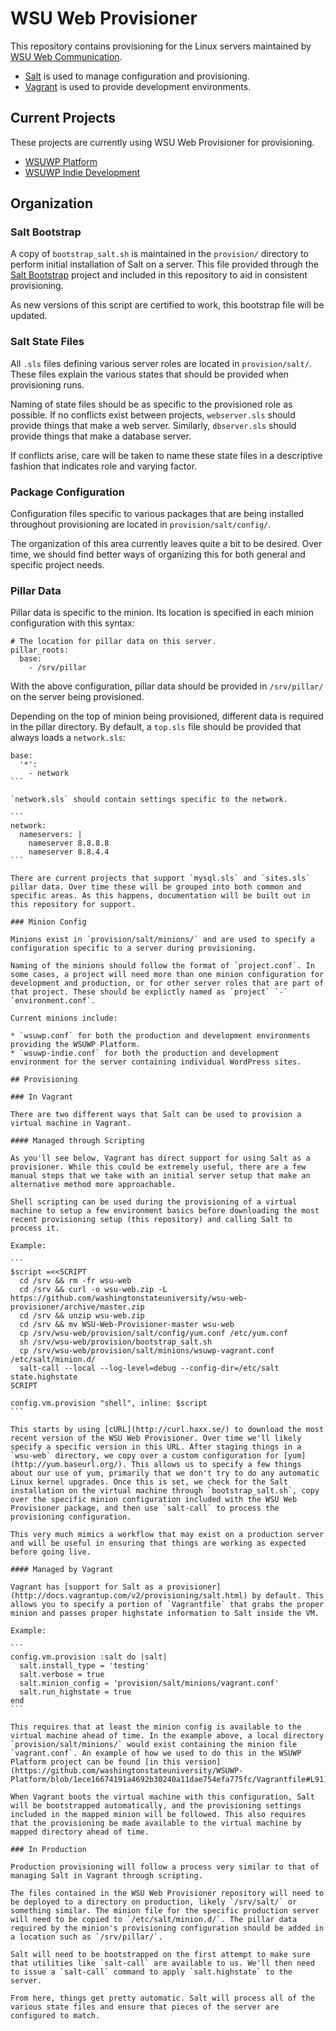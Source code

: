 # WSU Web Provisioner

This repository contains provisioning for the Linux servers maintained by [WSU Web Communication](http://web.wsu.edu).

* [Salt](http://www.saltstack.com/community/) is used to manage configuration and provisioning.
* [Vagrant](http://vagrantup.com) is used to provide development environments.

## Current Projects

These projects are currently using WSU Web Provisioner for provisioning.

* [WSUWP Platform](https://github.com/washingtonstateuniversity/WSUWP-Platform)
* [WSUWP Indie Development](https://github.com/washingtonstateuniversity/WSUWP-Indie-Development)

## Organization

### Salt Bootstrap

A copy of `bootstrap_salt.sh` is maintained in the `provision/` directory to perform initial installation of Salt on a server. This file provided through the [Salt Bootstrap](https://github.com/saltstack/salt-bootstrap) project and included in this repository to aid in consistent provisioning.

As new versions of this script are certified to work, this bootstrap file will be updated.

### Salt State Files

All `.sls` files defining various server roles are located in `provision/salt/`. These files explain the various states that should be provided when provisioning runs.

Naming of state files should be as specific to the provisioned role as possible. If no conflicts exist between projects, `webserver.sls` should provide things that make a web server. Similarly, `dbserver.sls` should provide things that make a database server.

If conflicts arise, care will be taken to name these state files in a descriptive fashion that indicates role and varying factor.

### Package Configuration

Configuration files specific to various packages that are being installed throughout provisioning are located in `provision/salt/config/`.

The organization of this area currently leaves quite a bit to be desired. Over time, we should find better ways of organizing this for both general and specific project needs.

### Pillar Data

Pillar data is specific to the minion. Its location is specified in each minion configuration with this syntax:

```
# The location for pillar data on this server.
pillar_roots:
  base:
    - /srv/pillar
```

With the above configuration, pillar data should be provided in `/srv/pillar/` on the server being provisioned.

Depending on the top of minion being provisioned, different data is required in the pillar directory. By default, a `top.sls` file should be provided that always loads a `network.sls`:

````
base:
  '*':
    - network
```

`network.sls` should contain settings specific to the network.

```
network:
  nameservers: |
    nameserver 8.8.8.8
    nameserver 8.8.4.4
```

There are current projects that support `mysql.sls` and `sites.sls` pillar data. Over time these will be grouped into both common and specific areas. As this happens, documentation will be built out in this repository for support.

### Minion Config

Minions exist in `provision/salt/minions/` and are used to specify a configuration specific to a server during provisioning.

Naming of the minions should follow the format of `project.conf`. In some cases, a project will need more than one minion configuration for development and production, or for other server roles that are part of that project. These should be explictly named as `project` `-` `environment.conf`.

Current minions include:

* `wsuwp.conf` for both the production and development environments providing the WSUWP Platform.
* `wsuwp-indie.conf` for both the production and development environment for the server containing individual WordPress sites.

## Provisioning

### In Vagrant

There are two different ways that Salt can be used to provision a virtual machine in Vagrant.

#### Managed through Scripting

As you'll see below, Vagrant has direct support for using Salt as a provisioner. While this could be extremely useful, there are a few manual steps that we take with an initial server setup that make an alternative method more approachable.

Shell scripting can be used during the provisioning of a virtual machine to setup a few environment basics before downloading the most recent provisioning setup (this repository) and calling Salt to process it.

Example:

```
$script =<<SCRIPT
  cd /srv && rm -fr wsu-web
  cd /srv && curl -o wsu-web.zip -L https://github.com/washingtonstateuniversity/wsu-web-provisioner/archive/master.zip
  cd /srv && unzip wsu-web.zip
  cd /srv && mv WSU-Web-Provisioner-master wsu-web
  cp /srv/wsu-web/provision/salt/config/yum.conf /etc/yum.conf
  sh /srv/wsu-web/provision/bootstrap_salt.sh
  cp /srv/wsu-web/provision/salt/minions/wsuwp-vagrant.conf /etc/salt/minion.d/
  salt-call --local --log-level=debug --config-dir=/etc/salt state.highstate
SCRIPT

config.vm.provision "shell", inline: $script
```

This starts by using [cURL](http://curl.haxx.se/) to download the most recent version of the WSU Web Provisioner. Over time we'll likely specify a specific version in this URL. After staging things in a `wsu-web` directory, we copy over a custom configuration for [yum](http://yum.baseurl.org/). This allows us to specify a few things about our use of yum, primarily that we don't try to do any automatic Linux kernel upgrades. Once this is set, we check for the Salt installation on the virtual machine through `bootstrap_salt.sh`, copy over the specific minion configuration included with the WSU Web Provisioner package, and then use `salt-call` to process the provisioning configuration.

This very much mimics a workflow that may exist on a production server and will be useful in ensuring that things are working as expected before going live.

#### Managed by Vagrant

Vagrant has [support for Salt as a provisioner](http://docs.vagrantup.com/v2/provisioning/salt.html) by default. This allows you to specify a portion of `Vagrantfile` that grabs the proper minion and passes proper highstate information to Salt inside the VM.

Example:

```
config.vm.provision :salt do |salt|
  salt.install_type = 'testing'
  salt.verbose = true
  salt.minion_config = 'provision/salt/minions/vagrant.conf'
  salt.run_highstate = true
end
```

This requires that at least the minion config is available to the virtual machine ahead of time. In the example above, a local directory `provision/salt/minions/` would exist containing the minion file `vagrant.conf`. An example of how we used to do this in the WSUWP Platform project can be found [in this version](https://github.com/washingtonstateuniversity/WSUWP-Platform/blob/1ece16674191a4692b30240a11dae754efa775fc/Vagrantfile#L91).

When Vagrant boots the virtual machine with this configuration, Salt will be bootstrapped automatically, and the provisioning settings included in the mapped minion will be followed. This also requires that the provisioning be made available to the virtual machine by mapped directory ahead of time.

### In Production

Production provisioning will follow a process very similar to that of managing Salt in Vagrant through scripting.

The files contained in the WSU Web Provisioner repository will need to be deployed to a directory on production, likely `/srv/salt/` or something similar. The minion file for the specific production server will need to be copied to `/etc/salt/minion.d/`. The pillar data required by the minion's provisioning configuration should be added in a location such as `/srv/pillar/`.

Salt will need to be bootstrapped on the first attempt to make sure that utilities like `salt-call` are available to us. We'll then need to issue a `salt-call` command to apply `salt.highstate` to the server.

From here, things get pretty automatic. Salt will process all of the various state files and ensure that pieces of the server are configured to match.
